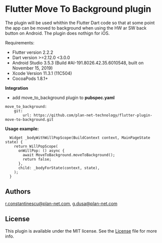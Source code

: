 # Flutter Move To Background plugin
The plugin will be used whithin the Flutter Dart code so that at some point the app can be moved to background when using the HW ar SW back button on Android.
The plugin does nothign for iOS.

Requirements:
* Flutter version 2.2.2
* Dart version >=2.12.0 <3.0.0
* Android Studio 3.5.3 (Build #AI-191.8026.42.35.6010548, built on November 15, 2019)
* Xcode Version 11.3.1 (11C504)
* CocoaPods 1.8.1+


**Integration**

- add move_to_background plugin to **pubspec.yaml**

```
move_to_background:
    git: 
        url: https://github.com/plan-net-technology/flutter-plugin-move-to-background.git
```

**Usage example:**
```
  Widget _bodyWithWillPopScope(BuildContext context, MainPageState state) {
    return WillPopScope(
      onWillPop: () async {
        await MoveToBackground.moveToBackground();
        return false;
      },
      child: _bodyForState(context, state),
    );
  }
```

## Authors

r.constantinescu@plan-net.com, g.dusa@plan-net.com

## License

This plugin is available under the MIT license. See the [License](https://github.com/plan-net-technology/flutter-plugin-move-to-background/blob/master/LICENSE) file for more info.
